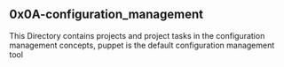 ## 0x0A-configuration_management
This Directory contains projects and project tasks in the configuration management concepts, puppet is the default configuration management tool
